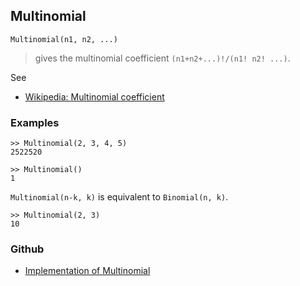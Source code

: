 ## Multinomial

```
Multinomial(n1, n2, ...)
```

> gives the multinomial coefficient `(n1+n2+...)!/(n1! n2! ...)`.

See
* [Wikipedia: Multinomial coefficient](http://en.wikipedia.org/wiki/Multinomial_coefficient)

### Examples

```
>> Multinomial(2, 3, 4, 5)
2522520

>> Multinomial()
1
```
 
`Multinomial(n-k, k)` is equivalent to `Binomial(n, k)`.

```
>> Multinomial(2, 3)
10
```

### Github

* [Implementation of Multinomial](https://github.com/axkr/symja_android_library/blob/master/symja_android_library/matheclipse-core/src/main/java/org/matheclipse/core/builtin/NumberTheory.java#L3537) 
